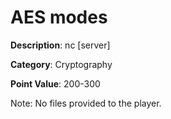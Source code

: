 # AES modes

**Description**: nc [server] 

**Category**: Cryptography

**Point Value**: 200-300

Note: No files provided to the player.

